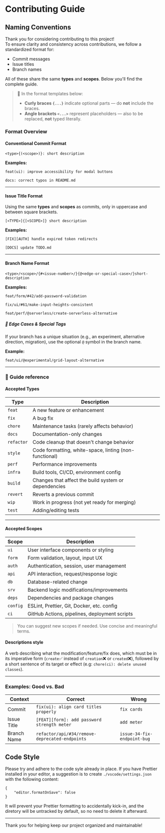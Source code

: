 # Contributing Guide

## Naming Conventions

Thank you for considering contributing to this project!  
To ensure clarity and consistency across contributions, we follow a standardized format for:

-   Commit messages
-   Issue titles
-   Branch names

All of these share the same **types** and **scopes**. Below you'll find the complete guide.

> 📝 In the format templates below:
>
> -   **Curly braces `{...}`** indicate optional parts — do **not** include the braces.
> -   **Angle brackets `<...>`** represent placeholders — also to be replaced, **not** typed literally.

### Format Overview

#### Conventional Commit Format

```
<type>{(<scope>)}: short description
```

**Examples:**

```
feat(ui): improve accessibility for modal buttons

docs: correct typos in README.md
```

---

#### Issue Title Format

Using the same **types** and **scopes** as commits, only in uppercase and between square brackets.

```
[<TYPE>]{[<SCOPE>]} short description
```

**Examples:**

```
[FIX][AUTH] handle expired token redirects

[DOCS] update TODO.md
```

---

#### Branch Name Format

```
<type>/<scope>/{#<issue-number>/}{@<edge-or-special-case>/}short-description
```

**Examples:**

```
feat/form/#42/add-password-validation

fix/ui/#61/make-input-heights-consistent

feat/perf/@serverless/create-serverless-alternative
```

##### 🧪 Edge Cases & Special Tags

If your branch has a unique situation (e.g., an experiment, alternative direction, migration), use the optional `@` symbol in the branch name.

**Example:**

```
feat/ui/@experimental/grid-layout-alternative
```

---

### 🧾 Guide reference

#### Accepted Types

| Type       | Description                                            |
| ---------- | ------------------------------------------------------ |
| `feat`     | A new feature or enhancement                           |
| `fix`      | A bug fix                                              |
| `chore`    | Maintenance tasks (rarely affects behavior)            |
| `docs`     | Documentation-only changes                             |
| `refactor` | Code cleanup that doesn't change behavior              |
| `style`    | Code formatting, white-space, linting (non-functional) |
| `perf`     | Performance improvements                               |
| `infra`    | Build tools, CI/CD, environment config                 |
| `build`    | Changes that affect the build system or dependencies   |
| `revert`   | Reverts a previous commit                              |
| `wip`      | Work in progress (not yet ready for merging)           |
| `test`     | Adding/editing tests                                   |

---

#### Accepted Scopes

| Scope    | Description                                   |
| -------- | --------------------------------------------- |
| `ui`     | User interface components or styling          |
| `form`   | Form validation, layout, input UX             |
| `auth`   | Authentication, session, user management      |
| `api`    | API interaction, request/response logic       |
| `db`     | Database-related change                       |
| `srv`    | Backend logic modifications/improvements      |
| `deps`   | Dependencies and package changes              |
| `config` | ESLint, Prettier, Git, Docker, etc. config    |
| `ci`     | GitHub Actions, pipelines, deployment scripts |

> You can suggest new scopes if needed. Use concise and meaningful terms.

#### Descriptions style

A verb describing what the modification/feature/fix does, which must be in its imperative form (`create`✅ instead of `creation`❌ or `created`❌), followed by a short sentence of its target or effect (e.g: `chore(ci): delete unused classes`).

---

### Examples: Good vs. Bad

| Context     | Correct                                        | Wrong                       |
| ----------- | ---------------------------------------------- | --------------------------- |
| Commit      | `fix(ui): align card titles properly`          | `fix cards`                 |
| Issue Title | `[FEAT][form]: add password strength meter`    | `add meter`                 |
| Branch Name | `refactor/api/#34/remove-deprecated-endpoints` | `issue-34-fix-endpoint-bug` |

## Code Style

Please try and adhere to the code syle already in place. If you have Prettier installed in your editor, a suggestion is to create `./vscode/settings.json` with the following content:

```
{
    "editor.formatOnSave": false
}
```

It will prevent your Prettier formatting to accidentally kick-in, and the diretory will be untracked by default, so no need to delete it afterward.

---

Thank you for helping keep our project organized and maintainable!
